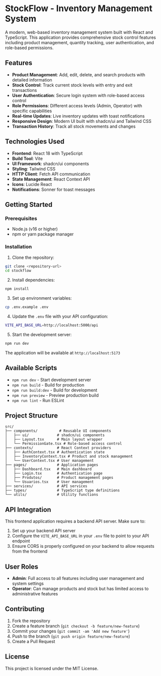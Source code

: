 # StockFlow - Inventory Management System

A modern, web-based inventory management system built with React and TypeScript. This application provides comprehensive stock control features including product management, quantity tracking, user authentication, and role-based permissions.

## Features

- **Product Management**: Add, edit, delete, and search products with detailed information
- **Stock Control**: Track current stock levels with entry and exit transactions
- **User Authentication**: Secure login system with role-based access control
- **Role Permissions**: Different access levels (Admin, Operator) with specific capabilities
- **Real-time Updates**: Live inventory updates with toast notifications
- **Responsive Design**: Modern UI built with shadcn/ui and Tailwind CSS
- **Transaction History**: Track all stock movements and changes

## Technologies Used

- **Frontend**: React 18 with TypeScript
- **Build Tool**: Vite
- **UI Framework**: shadcn/ui components
- **Styling**: Tailwind CSS
- **HTTP Client**: Fetch API communication
- **State Management**: React Context API
- **Icons**: Lucide React
- **Notifications**: Sonner for toast messages

## Getting Started

### Prerequisites

- Node.js (v16 or higher)
- npm or yarn package manager

### Installation

1. Clone the repository:
```bash
git clone <repository-url>
cd stockflow
```

2. Install dependencies:
```bash
npm install
```

3. Set up environment variables:
```bash
cp .env.example .env
```

4. Update the `.env` file with your API configuration:
```bash
VITE_API_BASE_URL=http://localhost:5000/api
```

5. Start the development server:
```bash
npm run dev
```

The application will be available at `http://localhost:5173`

## Available Scripts

- `npm run dev` - Start development server
- `npm run build` - Build for production
- `npm run build:dev` - Build for development
- `npm run preview` - Preview production build
- `npm run lint` - Run ESLint

## Project Structure

```
src/
├── components/          # Reusable UI components
│   ├── ui/             # shadcn/ui components
│   ├── Layout.tsx      # Main layout wrapper
│   └── PermissionGate.tsx # Role-based access control
├── contexts/           # React Context providers
│   ├── AuthContext.tsx # Authentication state
│   ├── InventoryContext.tsx # Product and stock management
│   └── UserContext.tsx # User management
├── pages/              # Application pages
│   ├── Dashboard.tsx   # Main dashboard
│   ├── Login.tsx       # Authentication page
│   ├── Produtos/       # Product management pages
│   └── Usuarios.tsx    # User management
├── services/           # API services
├── types/              # TypeScript type definitions
└── utils/              # Utility functions
```

## API Integration

This frontend application requires a backend API server. Make sure to:

1. Set up your backend API server
2. Configure the `VITE_API_BASE_URL` in your `.env` file to point to your API endpoint
3. Ensure CORS is properly configured on your backend to allow requests from the frontend

## User Roles

- **Admin**: Full access to all features including user management and system settings
- **Operator**: Can manage products and stock but has limited access to administrative features

## Contributing

1. Fork the repository
2. Create a feature branch (`git checkout -b feature/new-feature`)
3. Commit your changes (`git commit -am 'Add new feature'`)
4. Push to the branch (`git push origin feature/new-feature`)
5. Create a Pull Request

## License

This project is licensed under the MIT License.
